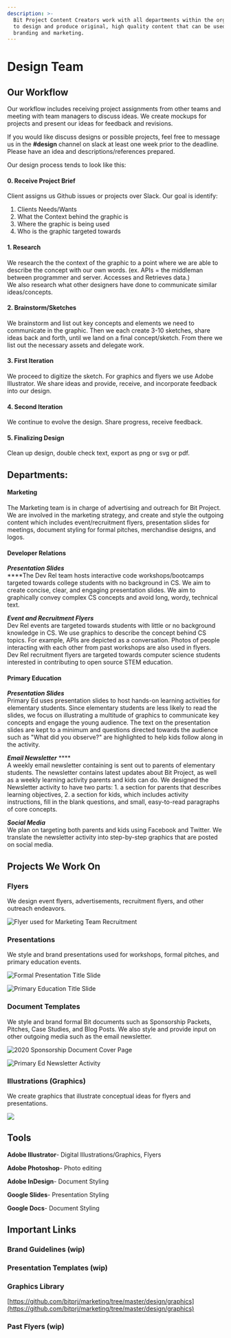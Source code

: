 ```yaml
---
description: >-
  Bit Project Content Creators work with all departments within the organization
  to design and produce original, high quality content that can be used in for
  branding and marketing.
---
```


# Design Team

## Our Workflow

Our workflow includes receiving project assignments from other teams and meeting with team managers to discuss ideas. We create mockups for projects and present our ideas for feedback and revisions.

If you would like discuss designs or possible projects, feel free to message us in the **\#design** channel on slack at least one week prior to the deadline. Please have an idea and descriptions/references prepared.

Our design process tends to look like this:

#### 0. Receive Project Brief

Client assigns us Github issues or projects over Slack. Our goal is identify:  
1. Clients Needs/Wants  
2. What the Context behind the graphic is  
3. Where the graphic is being used  
4. Who is the graphic targeted towards

#### 1. Research

We research the the context of the graphic to a point where we are able to describe the concept with our own words. \(ex. APIs = the middleman between programmer and server. Accesses and Retrieves data.\)  
We also research what other designers have done to communicate similar ideas/concepts. 

#### 2. Brainstorm/Sketches

We brainstorm and list out key concepts and elements we need to communicate in the graphic. Then we each create 3-10 sketches, share ideas back and forth, until we land on a final concept/sketch. From there we list out the necessary assets and delegate work.

#### 3. First Iteration 

We proceed to digitize the sketch. For graphics and flyers we use Adobe Illustrator. We share ideas and provide, receive, and incorporate feedback into our design.

#### 4. Second Iteration 

We continue to evolve the design. Share progress, receive feedback. 

#### 5. Finalizing Design

Clean up design, double check text, export as png or svg or pdf.

## Departments:

#### Marketing

The Marketing team is in charge of advertising and outreach for Bit Project. We are involved in the marketing strategy, and create and style the outgoing content which includes event/recruitment flyers, presentation slides for meetings, document styling for formal pitches, merchandise designs, and logos.

#### Developer Relations

_**Presentation Slides**_  
****The Dev Rel team hosts interactive code workshops/bootcamps targeted towards college students with no background in CS. We aim to create concise, clear, and engaging presentation slides. We aim to graphically convey complex CS concepts and avoid long, wordy, technical text.  
  
_**Event and Recruitment Flyers**_  
Dev Rel events are targeted towards students with little or no background knowledge in CS. We use graphics to describe the concept behind CS topics. For example, APIs are depicted as a conversation. Photos of people interacting with each other from past workshops are also used in flyers.   
Dev Rel recruitment flyers are targeted towards computer science students interested in contributing to open source STEM education.

#### Primary Education

_**Presentation Slides**_  
Primary Ed uses presentation slides to host hands-on learning activities for elementary students. Since elementary students are less likely to read the slides, we focus on illustrating a multitude of graphics to communicate key concepts and engage the young audience. The text on the presentation slides are kept to a minimum and questions directed towards the audience such as "What did you observe?" are highlighted to help kids follow along in the activity.   
  
_**Email Newsletter**_ ****  
A weekly email newsletter containing is sent out to parents of elementary students. The newsletter contains latest updates about Bit Project, as well as a weekly learning activity parents and kids can do. We designed the Newsletter activity to have two parts: 1. a section for parents that describes learning objectives, 2. a section for kids, which includes activity instructions, fill in the blank questions, and small, easy-to-read paragraphs of core concepts.  
  
_**Social Media**_  
We plan on targeting both parents and kids using Facebook and Twitter. We translate the newsletter activity into step-by-step graphics that are posted on social media. 

## Projects We Work On 

### Flyers

We design event flyers, advertisements, recruitment flyers, and other outreach endeavors.  

![Flyer used for Marketing Team Recruitment](../../.gitbook/assets/growthmarketingflyer_4.5-02.png)

### Presentations 

We style and brand presentations used for workshops, formal pitches, and primary education events.   

![Formal Presentation Title Slide](../../.gitbook/assets/coverupdated.jpg)

![Primary Education Title Slide](../../.gitbook/assets/after-cover.jpg)

### Document Templates

We style and brand formal Bit documents such as Sponsorship Packets, Pitches, Case Studies, and Blog Posts. We also style and provide input on other outgoing media such as the email newsletter.   

![2020 Sponsorship Document Cover Page](../../.gitbook/assets/sponsorcover-01.png)

![Primary Ed Newsletter Activity](../../.gitbook/assets/gitbooks.jpg)

### Illustrations \(Graphics\)

We create graphics that illustrate conceptual ideas for flyers and presentations.

![](../../.gitbook/assets/screen-shot-2020-04-12-at-11.27.57-pm.png)

## Tools

**Adobe Illustrator**- Digital Illustrations/Graphics, Flyers

**Adobe Photoshop**- Photo editing

**Adobe InDesign**- Document Styling

**Google Slides**- Presentation Styling

**Google Docs**- Document Styling

## Important Links

### Brand Guidelines \(wip\)

### Presentation Templates \(wip\)

### Graphics Library 

[https://github.com/bitprj/marketing/tree/master/design/graphics](https://github.com/bitprj/marketing/tree/master/design/graphics)

### Past Flyers \(wip\)



